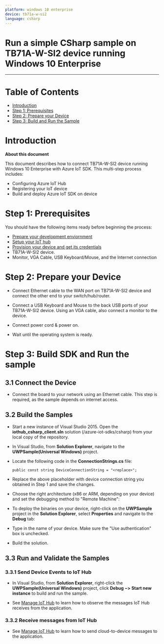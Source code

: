 ```yaml
---
platform: windows 10 enterprise
device: tb71a-w-si2
language: csharp
---
```


Run a simple CSharp sample on TB71A-W-SI2 device running Windows 10 Enterprise
===
---

# Table of Contents

-   [Introduction](#Introduction)
-   [Step 1: Prerequisites](#Prerequisites)
-   [Step 2: Prepare your Device](#PrepareDevice)
-   [Step 3: Build and Run the Sample](#Build)

<a name="Introduction"></a>
# Introduction

**About this document**

This document describes how to connect TB71A-W-SI2 device running Windows 10 Enterprise with Azure IoT SDK. This multi-step process includes:

-   Configuring Azure IoT Hub
-   Registering your IoT device
-   Build and deploy Azure IoT SDK on device

<a name="Prerequisites"></a>
# Step 1: Prerequisites

You should have the following items ready before beginning the process:

-   [Prepare your development enviornment][setup-devbox-windows]
-   [Setup your IoT hub][lnk-setup-iot-hub]
-   [Provision your device and get its credentials][lnk-manage-iot-hub]
-   TB71A-W-SI2 device.
-   Monitor, VGA Cable, USB Keyboard/Mouse, and the Internet connection
   

<a name="PrepareDevice"></a>
# Step 2: Prepare your Device

-   Connect Ethernet cable to the WAN port on TB71A-W-SI2 device and connect the other end to your switch/hub/router.

-   Connect a USB Keyboard and Mouse to the back USB ports of your TB71A-W-SI2 device. Using an VGA cable, also connect a monitor to the device.

-   Connect power cord & power on.

-   Wait until the operating system is ready.


<a name="Build"></a>
# Step 3: Build SDK and Run the sample

## 3.1 Connect the Device
-   Connect the board to your network using an Ethernet cable. This step is required, as the sample depends on internet access.

## 3.2 Build the Samples
-   Start a new instance of Visual Studio 2015. Open the **iothub_csharp_client.sln** solution (/azure-iot-sdks/csharp) from your local copy of the repository.

-   In Visual Studio, from **Solution Explorer**, navigate to the **UWPSample(Universal Windows)** project.
 
-   Locate the following code in the **ConnectionStrings.cs** file:

        public const string DeviceConnectionString = "<replace>";	


-   Replace the above placeholder with device connection string you obtained in Step 1 and save the changes.

-   Choose the right architecture (x86 or ARM, depending on your device) and set the debugging method to "Remote Machine":

-   To deploy the binaries on your device, right-click on the **UWPSample** project in the **Solution Explorer**, select **Properties** and navigate to the **Debug** tab: 

-   Type in the name of your device. Make sure the "Use authentication" box is unchecked.

-   Build the solution.


## 3.3 Run and Validate the Samples


###  3.3.1 Send Device Events to IoT Hub
-   In Visual Studio, from **Solution Explorer**, right-click the **UWPSample(Universal Windows)** project, click **Debug −> Start new instance** to build and run the sample.
 
-   See [Manage IoT Hub][lnk-manage-iot-hub] to learn how to observe the messages IoT Hub receives from the application.

### 3.3.2 Receive messages from IoT Hub
-   See [Manage IoT Hub][lnk-manage-iot-hub] to learn how to send cloud-to-device messages to the application.


[setup-devbox-windows]: https://github.com/Azure/azure-iot-sdk-c/blob/master/doc/devbox_setup.md
[lnk-setup-iot-hub]: ../setup_iothub.md
[lnk-manage-iot-hub]: ../manage_iot_hub.md
